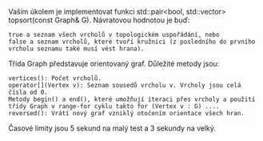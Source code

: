 Vaším úkolem je implementovat funkci std::pair<bool, std::vector<Vertex>> topsort(const Graph& G). Návratovou hodnotou je buď:

    true a seznam všech vrcholů v topologickém uspořádání, nebo
    false a seznam vrcholů, které tvoří kružnici (z posledního do prvního vrcholu seznamu také musí vést hrana).

Třída Graph představuje orientovaný graf. Důležité metody jsou:

    vertices(): Počet vrcholů.
    operator[](Vertex v): Seznam sousedů vrcholu v. Vrcholy jsou celá čísla od 0.
    Metody begin() a end(), které umožňují iteraci přes vrcholy a použití třídy Graph v range-for cyklu takto for (Vertex v : G) ....
    reversed(): Vrátí nový graf vzniklý otočením orientace všech hran.

Časové limity jsou 5 sekund na malý test a 3 sekundy na velký.